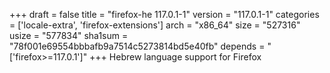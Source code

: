 +++
draft = false
title = "firefox-he 117.0.1-1"
version = "117.0.1-1"
categories = ['locale-extra', 'firefox-extensions']
arch = "x86_64"
size = "527316"
usize = "577834"
sha1sum = "78f001e69554bbbafb9a7514c5273814bd5e40fb"
depends = "['firefox>=117.0.1']"
+++
Hebrew language support for Firefox